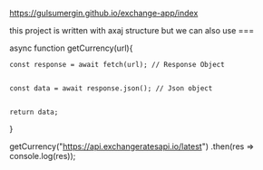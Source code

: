 https://gulsumergin.github.io/exchange-app/index


this project is written with axaj structure but we can also use ===


async function getCurrency(url){

    const response = await fetch(url); // Response Object
    

    const data = await response.json(); // Json object


    return data;

}

getCurrency("https://api.exchangeratesapi.io/latest")
.then(res => console.log(res));


